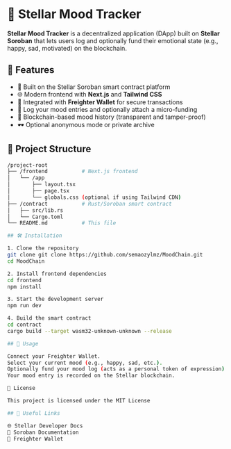 # 🌙 Stellar Mood Tracker

**Stellar Mood Tracker** is a decentralized application (DApp) built on **Stellar Soroban** that lets users log and optionally fund their emotional state (e.g., happy, sad, motivated) on the blockchain.

## 🚀 Features

- 💫 Built on the Stellar Soroban smart contract platform
- 🌐 Modern frontend with **Next.js** and **Tailwind CSS**
- 🔐 Integrated with **Freighter Wallet** for secure transactions
- 📝 Log your mood entries and optionally attach a micro-funding
- 📜 Blockchain-based mood history (transparent and tamper-proof)
- 🕶️ Optional anonymous mode or private archive

## 📁 Project Structure

```bash
/project-root
├── /frontend           # Next.js frontend
│   └── /app
│       ├── layout.tsx
│       ├── page.tsx
│       └── globals.css (optional if using Tailwind CDN)
├── /contract           # Rust/Soroban smart contract
│   ├── src/lib.rs
│   └── Cargo.toml
└── README.md           # This file

## 🛠️ Installation

1. Clone the repository
git clone git clone https://github.com/semaozylmz/MoodChain.git
cd MoodChain

2. Install frontend dependencies
cd frontend
npm install

3. Start the development server
npm run dev

4. Build the smart contract
cd contract
cargo build --target wasm32-unknown-unknown --release

## 🔧 Usage

Connect your Freighter Wallet.
Select your current mood (e.g., happy, sad, etc.).
Optionally fund your mood log (acts as a personal token of expression).
Your mood entry is recorded on the Stellar blockchain.

📜 License

This project is licensed under the MIT License

## 🔗 Useful Links

🌐 Stellar Developer Docs
📘 Soroban Documentation
💼 Freighter Wallet
